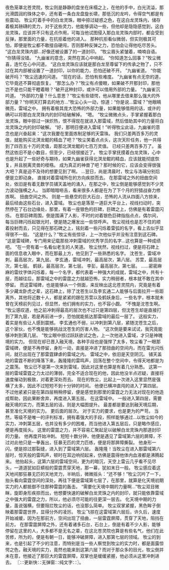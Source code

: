 夜色笼罩北苍灵院，牧尘则是静静的盘坐在床榻之上，在他的手中，白光流溢，那光滑圆润的珠体之中，还有着一条白龙盘旋长啸，那低沉的龙吟，令得空气都是有些震动。
牧尘盯着手中的白龙灵珠，眼中掠过疑惑之色，在这白龙灵珠内，储存着极其磅礴的灵力，对于这些灵力，他能够调动一些，但他却是隐隐感觉到，这白龙灵珠，应该并不只有这点作用，可每当他试图侵入那白龙灵珠内部时，都会受到反弹，那里面的力量，在抗拒着他的进入。
那种抗拒看似微弱，但实则极其可怕，即便是牧尘都不敢擅自硬闯，否则那种反弹之力，恐怕会让得他吃尽苦头。
“这白龙灵珠内部...好像还被设置了的一道封印。
”牧尘眉头紧皱着，喃喃自语。
“你猜得没错。
”九幽雀的意念，突然在其心中响起。
“你知道怎么回事？”牧尘微喜，连忙在心中问道。
“这白龙灵珠应该就是那白龙至尊留下的传承之物了，只不过在其内部被设置了一道封印，以你的能力，恐怕还破不开。
”九幽雀道。
“你能破开吗？”牧尘迅速的问道。
“现在的话，恐怕有些难度。
”九幽雀有点无奈的道，它毕竟还不算彻底恢复。
“那怎么办？”牧尘有点傻眼，如果破不开那封印，那他岂不是也只能干瞪着眼？“破开这种封印，或许可以借用外部的力量。
”九幽雀沉吟道。
“外部的力量？什么意思？”牧尘有些错愕，他从哪里去借来那么强大的外部力量？“你明天打算去的地方...”牧尘心头一动，惊道：“你是说...雷域？”他眼睛微亮，雷域之中。
拥有着极其庞大恐怖的外部力量，如果能够借用的话，或许的确可以将那白龙灵珠内的封印给破解掉。
“嗯。
”牧尘微微点头，手掌紧握着那白龙灵珠，眼中掠过一抹炽热，恨不得现在就进入那雷域，然后借助其中的力量将白龙灵珠之内的封印破解。
“好，那明日便进入雷域！”听得牧尘此话，九幽雀的意念也是兴奋起来：“这次我要在里面炼制足够的天雷珠。
我们只差两百多万的灵值，就能购买北溟龙鲲的精血了吧？”牧尘笑着点点头，这次天阶任务，他一共得到了四百五十万的灵值，距那北溟龙鲲的七百万灵值。
已经只差两百多万了。
虽然这依旧不是小数目，但至少，已经很接近了。
牧尘手掌抚摸着白龙灵珠，心中也是升起了一些好奇与期待，如果九幽雀获得北溟龙鲲的精血，应该就能彻底恢复，并且脱离灵兽的桎梏。
成为真正的神兽了吧？那时候的它，应该会变得很强大吧？真是迫不及待的想要见到了啊。
...翌日，尚是清晨时，牧尘与洛璃分别后便是立即动身。
直接对着雷域所在的方向疾掠而去。
在那雷域之外的扭曲空间处，依旧是有着无数学员铺天盖地的涌入，在那之中，牧尘倒是能够感觉到不少灵力波动强横之人。
当即暗暗咂舌，看来很多人都是在为了下个月的狩猎战奋力修炼啊。
扭曲空间之外。
则是一些悬空的巨大石台，恐怖的人流从四面八方掠来，最后经由这些石台，进入雷域。
牧尘也是落至一道巨大平台上，视线扫动时，突然停在了石台边缘处，那里，有着一座银色的巨碑，巨碑之上，仿佛是有着雷霆闪烁。
在那巨碑周围，倒是围满了人影，不时的对着银色巨碑指指点点，偶尔间，每当巨碑闪烁起银光时，便是随之爆发出一些惊呼声。
牧尘视线也是忍不住的顺着投射而去，只见得在那石碑之上，铭刻着一些闪烁着雷弧的名字，看上去似乎显得很不一般。
“这是什么？”牧尘有些惊讶，上一次他似乎并没有注意到这石碑。
“这是雷域碑，专门用来记载那些冲刺雷域的优秀学员的名字...这也算是一种成绩吧。
”在一旁有着一名看似老生的人笑道。
牧尘恍然，视线扫过，便是将石碑上面的信息收入眼中，而在那最上方，他见到了一些熟悉的名字。
沈苍生，雷域冲刺，最高层次，第九层。
李玄通，雷域冲刺，最高层次，第八层。
苏萱，最高层次，第七层。
鹤妖，最高层次，第七层。
李彭，最高层次，第七层。
......密密麻麻的雷纹字体闪烁着，每一个名字，都代表着一种强大的成就，雷域之中，共有十层，而越往后，那雷域之中的雷霆之力就越恐怖，实力稍弱者，根本就不敢在其中停留。
而这雷域碑，也是能够从一个侧面，来反映出这北苍灵院内，究竟是有着多少藏龙卧虎之辈，这石碑上，除了沈苍生以及李玄通二人能够与后面拉开一些距离外，其他将近数十人，都是紧紧的跟在苏萱以及鹤妖身后，一些名字，根本就未曾在天榜前列见过，但显然，他们拥有的实力，也不容小觑。
“不愧是沈苍生啊。
”牧尘感叹道，他之前冲刺得最高的层次也不过只是第四层，但沈苍生却是直接打到了第九层，若是再前进一步，恐怕就能抵达那雷域的最后一层了。
这般实力，着实是有些让人感到震撼。
李玄通也不弱，以冲刺到第八层，紧随沈苍生之后，这个家伙，也不愧是能够挑战沈苍生的厉害人物。
“这次倒是要来试试，我究竟能够冲刺到第几层。
”牧尘眼中掠过跃跃欲试之色，上一次他进入雷域，才只是神魄境的实力。
但现在却已晋入融天境，各种手段也是强悍了太多，牧尘看了一眼那雷域碑，便是不再停留，身形一动，直接是冲进了那扭曲的空间内，而在雷光闪烁间，就已出现在了那雷霆肆虐的雷域之内。
雷域之中，依旧是天空阴沉。
铺天盖地的雷霆不断的降落下来，轰隆隆的雷鸣声，回荡在整个空间中，令得天地都是为之震荡。
牧尘已不是第一次来到雷域，因此对这里也算是有着几分熟悉。
这第一层的雷域雷霆之力太过的薄弱，完全不适合现在的他，因此他没半点迟疑，直接将速度催动到极致，对着更深处而去。
现在的牧尘，比起上一次进入这里显然是强横了太多，因此不过短短不到十分钟的时间。
他便已横冲直闯的进入了第四层。
不过他紧紧只是在第四层稍稍停留，便是感觉到那里的雷霆之力无法对现在的他造成帮助，因此果断舍弃，再度进入第五层。
在这雷域中。
一般进入第四层，需要融天境的实力，而第五层的话，则是大幅图提升。
最差都是要达到融天境后期，甚至准化天境的实力。
更后面的层次。
对于实力的要求，也是更为的严苛。
当然，等级不是唯一的评判标准，拥有着强大的手段，照样能够通过...以牧尘如今的实力，冲刺第五层，也并没有多少的困难，而当他进入第五层后，只是略作感应，便是再度摇头。
这里的雷霆之力，并不容易汇聚起足以破解白龙灵珠内那道封印的力量。
他再度开始冲刺。
短短十数分钟，他便是遇见了雷域第六层的屏障，不过对此他只是一拳轰出，狂暴无匹的灵力匹练，便是将那屏障撕裂。
他身形一闪，便是掠过那裂缝，进入到了雷域第六层。
轰隆隆！当牧尘在进入那雷域第六层时，惊天般的雷鸣声，顿时在耳边响彻起来，仿佛是震得他体内血液都是沸腾起来。
他抬起头，这第六层的雷域空间，更为的暗沉，天空上雷云几乎看不见尽头，一道道犹如巨蟒般的雷霆贯穿天地，那一幕，犹如末日一般。
牧尘感应着这天地间那狂暴无匹的天地灵力，半晌后，微微摇头：“还不够！”牧尘沉吟了一下，抬头看向雷霆空间的深处，再往下便是雷域第七层了，在那里，就算是化天境初期实力的人都抵御不住那种雷霆的轰击。
“需要化天境中期的力量啊...”牧尘双目微眯，旋即身形疾掠而出，他想要快速的破解白龙灵珠之内的封印，就只能依靠雷域之中强大的雷霆之力，所以，他必须尽可能的往更深一层去。
化天境中期的力量，虽说强横，但要阻拦牧尘的话，也没那么简单。
牧尘双掌紧握，黑色眸子倒映着那雷霆世界，显得分外的凌厉。
牧尘飞掠在这雷域第六层后，许久后，速度开始减缓，因为在那前方，空间出现了扭曲，一层雷霆屏障，贯穿了天地，阻挡在前方。
在那雷霆屏障之外，还有着诸多石台，石台上，倒是有着不少人影，能够停留在这里的人，大多都不是无名之辈，在这北苍灵院也算是有些名气，他们在此苦修，所为的，便是有朝一日，能够冲破屏障，进入那第七层的领域。
牧尘的到来，也是引起了不少的注意，而特别是当一些人察觉到牧尘的实力时，都是面露惊愕之色，融天境的实力，竟然也能来到这第六层？而对于那众多的目光，牧尘倒并未在意，他接近了那巨大的雷霆屏障，双掌也是缓缓紧握，他必须从这里冲刺进去。
〖∷更新快∷无弹窗∷纯文字∷〗。
